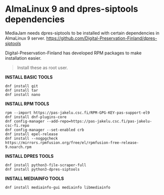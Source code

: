 # AlmaLinux 9 and dpres-siptools dependencies

MediaJam needs dpres-siptools to be installed with certain dependencies in AlmaLinux 9 server. 
https://github.com/Digital-Preservation-Finland/dpres-siptools

Digital-Preservation-Finland has developed RPM packages to make installation easier.

> Install these as root user.

**INSTALL BASIC TOOLS**
```
dnf install git
dnf install tar
dnf install nano
```
**INSTALL RPM TOOLS**
```
rpm --import https://pas-jakelu.csc.fi/RPM-GPG-KEY-pas-support-el9 
dnf install dnf-plugins-core 
dnf config-manager --add-repo=https://pas-jakelu.csc.fi/pas-jakelu-csc-fi.repo
dnf config-manager --set-enabled crb
dnf install epel-release
dnf install --nogpgcheck https://mirrors.rpmfusion.org/free/el/rpmfusion-free-release-9.noarch.rpm
```
**INSTALL DPRES TOOLS**
```
dnf install python3-file-scraper-full 
dnf install python3-dpres-siptools 
```
**INSTALL MEDIAINFO TOOLS**
```
dnf install mediainfo-gui mediainfo libmediainfo
